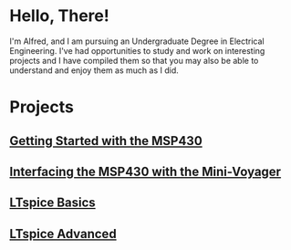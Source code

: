 # Hello, There!
I'm Alfred, and I am pursuing an Undergraduate Degree in Electrical Engineering.
I've had opportunities to study and work on interesting projects and I have compiled them so that you may also be able to understand and enjoy them as much as I did.  

# Projects
## [Getting Started with the MSP430](https://alfy7.github.io/MSP430-Launchpad-Examples/) 
## [Interfacing the MSP430 with the Mini-Voyager](https://alfy7.github.io/Mini-Voyager-Interfacing/)
## [LTspice Basics](https://alfy7.github.io/LTspice-Basics/)
## [LTspice Advanced](https://alfy7.github.io/LTspice-Advanced/)

